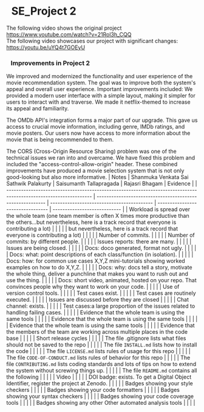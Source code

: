 # &nbsp;&nbsp;SE_Project 2
The following video shows the original project
https://www.youtube.com/watch?v=21Rol3h_CQQ
<br>
The following video showcases our project with significant changes: 
https://youtu.be/uYQ4t7GOEyU

### &nbsp;&nbsp; Improvements in Project 2

We improved and modernized the functionality and user experience of the movie recommendation system. The goal was to improve both the system's appeal and overall user experience. Important improvements included:
We provided a modern user interface with a simple layout, making it simpler for users to interact with and traverse. We made it netflix-themed to increase its appeal and familiarity.

The OMDb API's integration forms a major part of our upgrade. This gave us access to crucial movie information, including genre, IMDb ratings, and movie posters. Our users now have access to more information about the movie that is being recommended to them.

The CORS (Cross-Origin Resource Sharing) problem was one of the technical issues we ran into and overcame. We have fixed this problem and included the "access-control-allow-origin" header. These combined improvements have produced a movie selection system that is not only good-looking but also more informative.
| Notes                                                                                                             | Shanmuka Venkata Sai Sathwik Palakurty                    | Saisumanth Tallapragada                    | Rajasri Bhagam                    | Evidence                    |
| ----------------------------------------------------------------------------------------------------------------- | --------------------------------------------------------- | ------------------------------------------ | --------------------------------- | ---------------------------- |
| Workload is spread over the whole team (one team member is often X times more productive than the others...but nevertheless, here is a track record that everyone is contributing a lot) |  |  |  |
| but nevertheless, here is a track record that everyone is contributing a lot) |  |  |  |
| Number of commits. |  |  |  |
| Number of commits: by different people. |  |  |  |
| Issues reports: there are many. |  |  |  |
| Issues are being closed. |  |  |  |
| Docs: doco generated, format not ugly. |  |  |  |
| Docs: what: point descriptions of each class/function (in isolation). |  |  |  |
| Docs: how: for common use cases X,Y,Z mini-tutorials showing worked examples on how to do X,Y,Z. |  |  |  |
| Docs: why: docs tell a story, motivate the whole thing, deliver a punchline that makes you want to rush out and use the thing. |  |  |  |
| Docs: short video, animated, hosted on your repo. That convinces people why they want to work on your code. |  |  |  |
| Use of version control tools. |  |  |  |
| Test cases exist. |  |  |  |
| Test cases are routinely executed. |  |  |  |
| Issues are discussed before they are closed |  |  |  |
| Chat channel: exists. |  |  |  |
| Test cases:a large proportion of the issues related to handling failing cases. |  |  |  |
| Evidence that the whole team is using the same tools |  |  |  |
| Evidence that the whole team is using the same tools |  |  |  |
| Evidence that the whole team is using the same tools |  |  |  |
| Evidence that the members of the team are working across multiple places in the code base |  |  |  |
| Short release cycles |  |  |  |
| The file .gitignore lists what files should not be saved to the repo |  |  |  |
| The file `INSTALL.md` lists how to install the code |  |  |  |
| The file `LICENSE.md` lists rules of usage for this repo |  |  |  |
| The file `CODE-OF-CONDUCT.md` lists rules of behavior for this repo |  |  |  |
| The file `CONTRIBUTING.md` lists coding standards and lots of tips on how to extend the system without screwing things up. |  |  |  |
| The file `README.md` contains all the following |  |  |  |
| Video |  |  |  |
| DOI badge: exists. To get a Digital Object Identifier, register the project at Zenodo. |  |  |  |
| Badges showing your style checkers |  |  |  |
| Badges showing your code formatters |  |  |  |
| Badges showing your syntax checkers |  |  |  |
| Badges showing your code coverage tools |  |  |  |
| Badges showing any other Other automated analysis tools |  |  |  |
